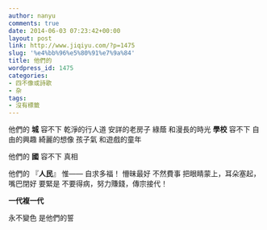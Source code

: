 ```yaml
---
author: nanyu
comments: true
date: 2014-06-03 07:23:42+00:00
layout: post
link: http://www.jiqiyu.com/?p=1475
slug: '%e4%bb%96%e5%80%91%e7%9a%84'
title: 他們的
wordpress_id: 1475
categories:
- 四不像或詩歌
- 杂
tags:
- 沒有標籤
---
```


他們的
**城**
容不下
乾淨的行人道
安詳的老房子
綠蔭
和漫長的時光
**學校**
容不下
自由的興趣
綺麗的想像
孩子氣
和遊戲的童年

他們的
**國**
容不下
真相

他們的
『**人民**』
惟——
自求多福！
懵昧最好
不然費事
把眼睛蒙上，耳朵塞起，嘴巴閉好
要緊是
不要得病，努力賺錢，傳宗接代！

**一代複一代**

永不變色
是他們的誓



